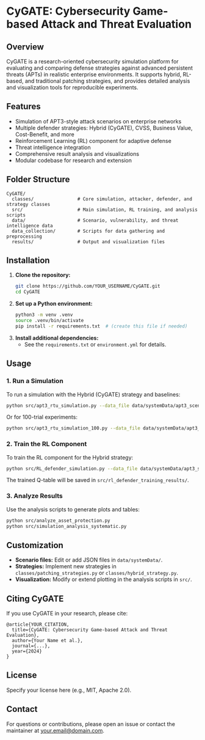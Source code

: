 # CyGATE: Cybersecurity Game-based Attack and Threat Evaluation

## Overview
CyGATE is a research-oriented cybersecurity simulation platform for evaluating and comparing defense strategies against advanced persistent threats (APTs) in realistic enterprise environments. It supports hybrid, RL-based, and traditional patching strategies, and provides detailed analysis and visualization tools for reproducible experiments.

## Features
- Simulation of APT3-style attack scenarios on enterprise networks
- Multiple defender strategies: Hybrid (CyGATE), CVSS, Business Value, Cost-Benefit, and more
- Reinforcement Learning (RL) component for adaptive defense
- Threat intelligence integration
- Comprehensive result analysis and visualizations
- Modular codebase for research and extension

## Folder Structure
```
CyGATE/
  classes/                # Core simulation, attacker, defender, and strategy classes
  src/                    # Main simulation, RL training, and analysis scripts
  data/                   # Scenario, vulnerability, and threat intelligence data
  data_collection/        # Scripts for data gathering and preprocessing
  results/                # Output and visualization files
```

## Installation
1. **Clone the repository:**
   ```sh
   git clone https://github.com/YOUR_USERNAME/CyGATE.git
   cd CyGATE
   ```
2. **Set up a Python environment:**
   ```sh
   python3 -m venv .venv
   source .venv/bin/activate
   pip install -r requirements.txt  # (create this file if needed)
   ```
3. **Install additional dependencies:**
   - See the `requirements.txt` or `environment.yml` for details.

## Usage
### 1. **Run a Simulation**
To run a simulation with the Hybrid (CyGATE) strategy and baselines:
```sh
python src/apt3_rtu_simulation.py --data_file data/systemData/apt3_scenario_enriched.json --num_steps 50 --defender_budget 100000
```
Or for 100-trial experiments:
```sh
python src/apt3_rtu_simulation_100.py --data_file data/systemData/apt3_scenario_enriched.json --num_steps 50 --num_trials 100 --defender_budget 100000
```

### 2. **Train the RL Component**
To train the RL component for the Hybrid strategy:
```sh
python src/RL_defender_simulation.py --data_file data/systemData/apt3_scenario_enriched.json --num_episodes 500 --num_steps 50 --defender_budget 100000
```
The trained Q-table will be saved in `src/rl_defender_training_results/`.

### 3. **Analyze Results**
Use the analysis scripts to generate plots and tables:
```sh
python src/analyze_asset_protection.py
python src/simulation_analysis_systematic.py
```

## Customization
- **Scenario files:** Edit or add JSON files in `data/systemData/`.
- **Strategies:** Implement new strategies in `classes/patching_strategies.py` or `classes/hybrid_strategy.py`.
- **Visualization:** Modify or extend plotting in the analysis scripts in `src/`.

## Citing CyGATE
If you use CyGATE in your research, please cite:
```
@article{YOUR_CITATION,
  title={CyGATE: Cybersecurity Game-based Attack and Threat Evaluation},
  author={Your Name et al.},
  journal={...},
  year={2024}
}
```

## License
Specify your license here (e.g., MIT, Apache 2.0).

## Contact
For questions or contributions, please open an issue or contact the maintainer at your.email@domain.com. 